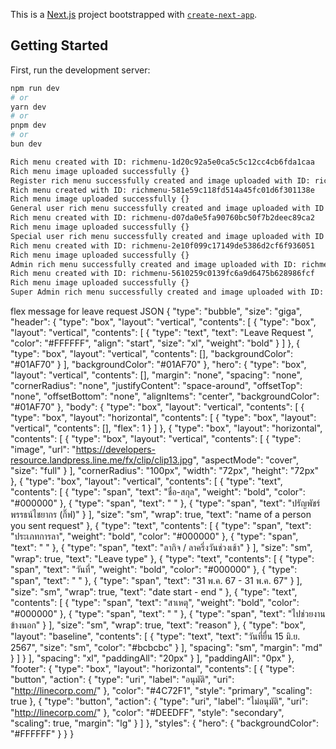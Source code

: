 This is a [Next.js](https://nextjs.org/) project bootstrapped with [`create-next-app`](https://github.com/vercel/next.js/tree/canary/packages/create-next-app).

## Getting Started

First, run the development server:

```bash
npm run dev
# or
yarn dev
# or
pnpm dev
# or
bun dev

Rich menu created with ID: richmenu-1d20c92a5e0ca5c5c12cc4cb6fda1caa
Rich menu image uploaded successfully {}
Register rich menu successfully created and image uploaded with ID: richmenu-1d20c92a5e0ca5c5c12cc4cb6fda1caa
Rich menu created with ID: richmenu-581e59c118fd514a45fc01d6f301138e
Rich menu image uploaded successfully {}
General user rich menu successfully created and image uploaded with ID: richmenu-581e59c118fd514a45fc01d6f301138e
Rich menu created with ID: richmenu-d07da0e5fa90760bc50f7b2deec89ca2
Rich menu image uploaded successfully {}
Special user rich menu successfully created and image uploaded with ID: richmenu-d07da0e5fa90760bc50f7b2deec89ca2
Rich menu created with ID: richmenu-2e10f099c17149de5386d2cf6f936051
Rich menu image uploaded successfully {}
Admin rich menu successfully created and image uploaded with ID: richmenu-2e10f099c17149de5386d2cf6f936051
Rich menu created with ID: richmenu-5610259c0139fc6a9d6475b628986fcf
Rich menu image uploaded successfully {}
Super Admin rich menu successfully created and image uploaded with ID: richmenu-5610259c0139fc6a9d6475b628986fcf
```

flex message for leave request JSON
{
"type": "bubble",
"size": "giga",
"header": {
"type": "box",
"layout": "vertical",
"contents": [
{
"type": "box",
"layout": "vertical",
"contents": [
{
"type": "text",
"text": "Leave Request ",
"color": "#FFFFFF",
"align": "start",
"size": "xl",
"weight": "bold"
}
]
},
{
"type": "box",
"layout": "vertical",
"contents": [],
"backgroundColor": "#01AF70"
}
],
"backgroundColor": "#01AF70"
},
"hero": {
"type": "box",
"layout": "vertical",
"contents": [],
"margin": "none",
"spacing": "none",
"cornerRadius": "none",
"justifyContent": "space-around",
"offsetTop": "none",
"offsetBottom": "none",
"alignItems": "center",
"backgroundColor": "#01AF70"
},
"body": {
"type": "box",
"layout": "vertical",
"contents": [
{
"type": "box",
"layout": "horizontal",
"contents": [
{
"type": "box",
"layout": "vertical",
"contents": [],
"flex": 1
}
]
},
{
"type": "box",
"layout": "horizontal",
"contents": [
{
"type": "box",
"layout": "vertical",
"contents": [
{
"type": "image",
"url": "https://developers-resource.landpress.line.me/fx/clip/clip13.jpg",
"aspectMode": "cover",
"size": "full"
}
],
"cornerRadius": "100px",
"width": "72px",
"height": "72px"
},
{
"type": "box",
"layout": "vertical",
"contents": [
{
"type": "text",
"contents": [
{
"type": "span",
"text": "ชื่อ-สกุล",
"weight": "bold",
"color": "#000000"
},
{
"type": "span",
"text": " "
},
{
"type": "span",
"text": "ปรัญพัชร์ พรรธน์ไชยากร (กิ๊ฟ)"
}
],
"size": "sm",
"wrap": true,
"text": "name of a person you sent request"
},
{
"type": "text",
"contents": [
{
"type": "span",
"text": "ประเภทการลา",
"weight": "bold",
"color": "#000000"
},
{
"type": "span",
"text": " "
},
{
"type": "span",
"text": "ลากิจ / ลาครึ่งวันช่วงเช้า"
}
],
"size": "sm",
"wrap": true,
"text": "Leave type"
},
{
"type": "text",
"contents": [
{
"type": "span",
"text": "วันที่",
"weight": "bold",
"color": "#000000"
},
{
"type": "span",
"text": " "
},
{
"type": "span",
"text": "31 พ.ค. 67 - 31 พ.ค. 67"
}
],
"size": "sm",
"wrap": true,
"text": "date start - end "
},
{
"type": "text",
"contents": [
{
"type": "span",
"text": "สาเหตุ",
"weight": "bold",
"color": "#000000"
},
{
"type": "span",
"text": " "
},
{
"type": "span",
"text": "ไปช่วยงานข้างนอก"
}
],
"size": "sm",
"wrap": true,
"text": "reason"
},
{
"type": "box",
"layout": "baseline",
"contents": [
{
"type": "text",
"text": "วันที่ยื่น 15 มิ.ย. 2567",
"size": "sm",
"color": "#bcbcbc"
}
],
"spacing": "sm",
"margin": "md"
}
]
}
],
"spacing": "xl",
"paddingAll": "20px"
}
],
"paddingAll": "0px"
},
"footer": {
"type": "box",
"layout": "horizontal",
"contents": [
{
"type": "button",
"action": {
"type": "uri",
"label": "อนุมัติ",
"uri": "http://linecorp.com/"
},
"color": "#4C72F1",
"style": "primary",
"scaling": true
},
{
"type": "button",
"action": {
"type": "uri",
"label": "ไม่อนุมัติ",
"uri": "http://linecorp.com/"
},
"color": "#DEEDFF",
"style": "secondary",
"scaling": true,
"margin": "lg"
}
]
},
"styles": {
"hero": {
"backgroundColor": "#FFFFFF"
}
}
}
